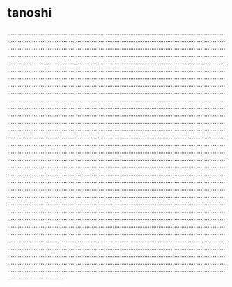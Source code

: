 # tanoshi
............................................................................................................................................................................................................................................................................................................................................................................................................................................................................................................................................................................................................................................................................................................................................................................................................................................................................................................................................................................................................................................................................................................................................................................................................................................................................................................................................................................................................................................................................................................................................................................................................................................................................................................................................................................................................................................................................................................................................................................................................................................................................................................................................................................................................................................................................................................................................................................................................................................................................................................................................................................................................................................................................................................................................................................................................................................................................................................................................................................................................................................................................................................................................................................................................................................................................................................................................................................................................................................................................................................................................................................................................................................................................................................................................................................................................................................................................................................................................................................................................................................................................................................................................................................................................................................................................................